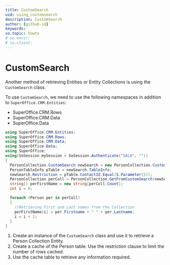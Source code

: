 ```yaml
---
title: CustomSearch
uid: using_customsearch
description: CustomSearch
author: {github-id}
keywords:
so.topic: howto
# so.envir:
# so.client:
---
```


# CustomSearch

Another method of retrieving Entities or Entity Collections is using the `CustomSearch` class.

To use `CustomSearch`, we need to use the following namespaces in addition to `SuperOffice.CRM.Entities`:

* SuperOffice.CRM.Rows
* SuperOffice.CRM.Data
* SuperOffice.Data

```csharp
using SuperOffice.CRM.Entities;
using SuperOffice.CRM.Rows;
using SuperOffice.CRM.Data;
using SuperOffice.Data;
using SuperOffice;
using(SoSession mySession = SoSession.Authenticate("SAL0", ""))
{
  PersonCollection.CustomSearch newSearch = new PersonCollection.CustomSearch();
  PersonTableInfo pTable = newSearch.TableInfo;
  newSearch.Restriction = pTable.ContactId.Equal(S.Parameter(5));
  PersonCollection perColl = PersonCollection.GetFromCustomSearch(newSearch);
  string[] perFirstName = new string[perColl.Count];
  int i = 0;

  foreach (Person per in perColl)
  {
    //Retrieving First and Last names from the Collection
    perFirstName[i] = per.Firstname + " " + per.Lastname;
    i = i + 1;
  }
}
```

1. Create an instance of the `CustomSearch` class and use it to retrieve a Person Collection Entity.
2. Create a cache of the Person table. Use the restriction clause to limit the number of rows cached.
3. Use the cache table to retrieve any information required.
